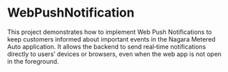 # WebPushNotification
This project demonstrates how to implement Web Push Notifications to keep customers informed about important events in the Nagara Metered Auto application. It allows the backend to send real‑time notifications directly to users’ devices or browsers, even when the web app is not open in the foreground.
